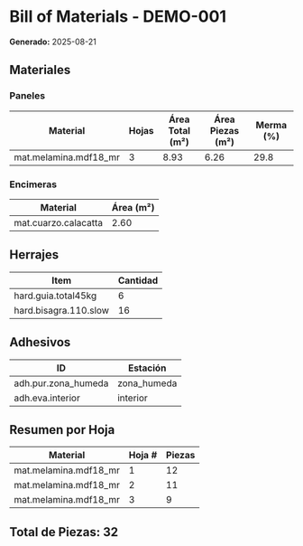 # Bill of Materials - DEMO-001

**Generado:** 2025-08-21

## Materiales

### Paneles

| Material | Hojas | Área Total (m²) | Área Piezas (m²) | Merma (%) |
|----------|-------|-----------------|------------------|----------|
| mat.melamina.mdf18_mr | 3 | 8.93 | 6.26 | 29.8 |

### Encimeras

| Material | Área (m²) |
|----------|----------|
| mat.cuarzo.calacatta | 2.60 |

## Herrajes

| Item | Cantidad |
|------|----------|
| hard.guia.total45kg | 6 |
| hard.bisagra.110.slow | 16 |

## Adhesivos

| ID | Estación |
|----|----------|
| adh.pur.zona_humeda | zona_humeda |
| adh.eva.interior | interior |

## Resumen por Hoja

| Material | Hoja # | Piezas |
|----------|--------|--------|
| mat.melamina.mdf18_mr | 1 | 12 |
| mat.melamina.mdf18_mr | 2 | 11 |
| mat.melamina.mdf18_mr | 3 | 9 |

## Total de Piezas: 32
